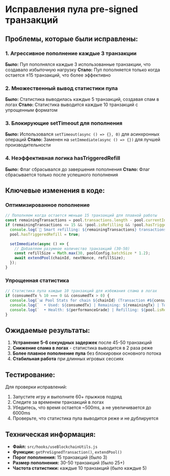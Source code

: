 # Исправления пула pre-signed транзакций

## Проблемы, которые были исправлены:

### 1. **Агрессивное пополнение каждые 3 транзакции**
**Было:** Пул пополнялся каждые 3 использованные транзакции, что создавало избыточную нагрузку
**Стало:** Пул пополняется только когда остается ≤15 транзакций, что более эффективно

### 2. **Множественный вывод статистики пула**
**Было:** Статистика выводилась каждые 5 транзакций, создавая спам в логах
**Стало:** Статистика выводится каждые 10 транзакций с упрощенным форматом

### 3. **Блокирующие setTimeout для пополнения**
**Было:** Использовался `setTimeout(async () => {}, 0)` для асинхронных операций
**Стало:** Заменен на `setImmediate(async () => {})` для лучшей производительности

### 4. **Неэффективная логика hasTriggeredRefill**
**Было:** Флаг сбрасывался до завершения пополнения
**Стало:** Флаг сбрасывается только после успешного пополнения

## Ключевые изменения в коде:

### Оптимизированное пополнение
```javascript
// Пополняем когда остается меньше 15 транзакций для плавной работы
const remainingTransactions = pool.transactions.length - pool.currentIndex;
if (remainingTransactions <= 15 && !pool.isRefilling && !pool.hasTriggeredRefill) {
  console.log(`🔄 Smart refilling: ${remainingTransactions} transactions left, adding more...`);
  pool.hasTriggeredRefill = true;
  
  setImmediate(async () => {
    // Добавляем разумное количество транзакций (30-50)
    const refillSize = Math.max(30, poolConfig.batchSize * 1.2);
    await extendPool(chainId, nextNonce, refillSize);
  });
}
```

### Упрощенная статистика
```javascript
// Статистика пула каждые 10 транзакций для избежания спама в логах
if (consumedTx % 10 === 0 && consumedTx > 0) {
  console.log(`📊 Pool Stats for chain ${chainId} (Transaction #${consumedTx}):`);
  console.log(`  • Used: ${consumedTx} | Remaining: ${remainingTx} | Total: ${totalTx}`);
  console.log(`  • Health: ${performanceGrade} | Refilling: ${pool.isRefilling ? 'YES' : 'NO'}`);
}
```

## Ожидаемые результаты:

1. **Устранение 5-6 секундных задержек** после 45-50 транзакций
2. **Снижение спама в логах** - статистика выводится в 2 раза реже
3. **Более плавное пополнение пула** без блокировки основного потока
4. **Стабильная работа** при длинных игровых сессиях

## Тестирование:

Для проверки исправлений:
1. Запустите игру и выполните 60+ прыжков подряд
2. Следите за временем транзакций в логах
3. Убедитесь, что время остается ~500ms, а не увеличивается до 6000ms
4. Проверьте, что статистика пула выводится реже и не дублируется

## Техническая информация:

- **Файл:** `src/hooks/useBlockchainUtils.js`
- **Функции:** `getPreSignedTransaction()`, `extendPool()`
- **Порог пополнения:** 15 транзакций (было 3)
- **Размер пополнения:** 30-50 транзакций (было 25+)
- **Частота статистики:** каждые 10 транзакций (было каждые 5)